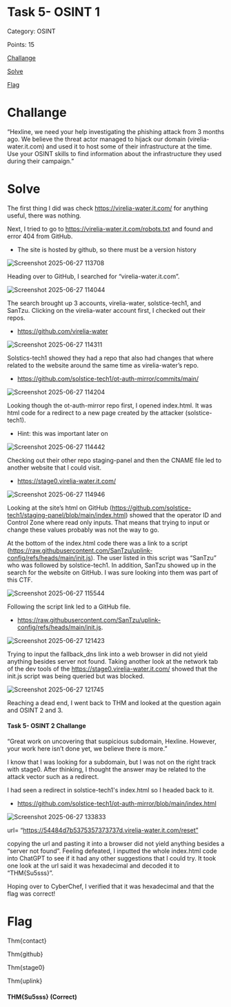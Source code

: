 # Task 5- OSINT 1
Category: OSINT

Points: 15

[Challange](#Challange)

[Solve](#Solve)

[Flag](#Flag)

# Challange
“Hexline, we need your help investigating the phishing attack from 3 months ago. We believe the threat actor managed to hijack our domain (virelia-water.it.com) and used it to host some of their infrastructure at the time. Use your OSINT skills to find information about the infrastructure they used during their campaign.”

# Solve
The first thing I did was check https://virelia-water.it.com/ for anything useful, there was nothing.

Next, I tried to go to https://virelia-water.it.com/robots.txt and found and error 404 from GitHub.
-	The site is hosted by github, so there must be a version history

![Screenshot 2025-06-27 113708](https://github.com/user-attachments/assets/2d91ae2b-ff93-4714-b00e-79a4d5fb930b)

Heading over to GitHub, I searched for “virelia-water.it.com”.

![Screenshot 2025-06-27 114044](https://github.com/user-attachments/assets/c7d4849c-65d7-4cf6-8bf4-56de34938a9e)

The search brought up 3 accounts, virelia-water, solstice-tech1, and SanTzu. Clicking on the virelia-water account first, I checked out their repos.
- https://github.com/virelia-water

![Screenshot 2025-06-27 114311](https://github.com/user-attachments/assets/f1fecb47-86d5-4eb1-906d-2164c8041c89)

Solstics-tech1 showed they had a repo that also had changes that where related to the website around the same time as virelia-water’s repo.
- https://github.com/solstice-tech1/ot-auth-mirror/commits/main/

![Screenshot 2025-06-27 114204](https://github.com/user-attachments/assets/9ae15187-d2a8-4620-bf66-30f7bdccffd8)

Looking though the ot-auth-mirror repo first, I opened index.html. It was html code for a redirect to a new page created by the attacker (solstice-tech1). 
- Hint: this was important later on

![Screenshot 2025-06-27 114442](https://github.com/user-attachments/assets/2e51df6d-26f9-4959-9a8d-bbe740dca0ca)

Checking out their other repo staging-panel and then the CNAME file led to another website that I could visit.
- https://stage0.virelia-water.it.com/

![Screenshot 2025-06-27 114946](https://github.com/user-attachments/assets/d834f869-70a4-4b0a-8989-eece645185b1)

Looking at the site’s html on GitHub (https://github.com/solstice-tech1/staging-panel/blob/main/index.html) showed that the operator ID and Control Zone where read only inputs. That means that trying to input or change these values probably was not the way to go.

At the bottom of the index.html code there was a link to a script (https://raw.githubusercontent.com/SanTzu/uplink-config/refs/heads/main/init.js). The user listed in this script was “SanTzu” who was followed by solstice-tech1. In addition, SanTzu showed up in the search for the website on GitHub. I was sure looking into them was part of this CTF.

![Screenshot 2025-06-27 115544](https://github.com/user-attachments/assets/ddc6e021-6815-44b0-9cd7-163560d7f16d)

Following the script link led to a GitHub file.
- https://raw.githubusercontent.com/SanTzu/uplink-config/refs/heads/main/init.js. 

![Screenshot 2025-06-27 121423](https://github.com/user-attachments/assets/b4075161-9eaf-4df6-a7fc-d43d654a8b1a)

Trying to input the fallback_dns link into a web browser in did not yield anything besides server not found. 
Taking another look at the network tab of the dev tools of the https://stage0.virelia-water.it.com/ showed that the init.js script was being queried but was blocked. 

![Screenshot 2025-06-27 121745](https://github.com/user-attachments/assets/ce0dbf08-4c35-4ff5-889e-55455fae0c87)

Reaching a dead end, I went back to THM and looked at the question again and OSINT 2 and 3. 

#### Task 5- OSINT 2 Challange
“Great work on uncovering that suspicious subdomain, Hexline. However, your work here isn’t done yet, we believe there is more.”

I know that I was looking for a subdomain, but I was not on the right track with stage0. After thinking, I thought the answer may be related to the attack vector such as a redirect.

I had seen a redirect in solstice-tech1's index.html so I headed back to it. 
- https://github.com/solstice-tech1/ot-auth-mirror/blob/main/index.html

![Screenshot 2025-06-27 133833](https://github.com/user-attachments/assets/25206ab9-d37c-4ab1-ade5-f2c158a994cf)

url= “https://54484d7b5375357373737d.virelia-water.it.com/reset”

copying the url and pasting it into a browser did not yield anything besides a “server not found”. Feeling defeated, I inputted the whole index.html code into ChatGPT to see if it had any other suggestions that I could try. It took one look at the url said it was hexadecimal and decoded it to “THM{Su5sss}”. 

Hoping over to CyberChef, I verified that it was hexadecimal and that the flag was correct!

# Flag
Thm{contact}

Thm{github}

Thm{stage0}

Thm{uplink}

#### THM{Su5sss} (Correct)



